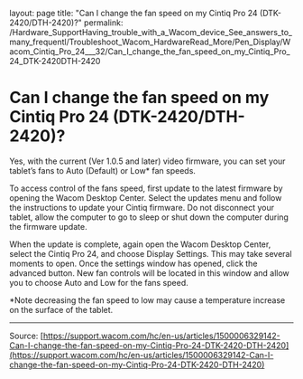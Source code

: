 layout: page
title: "Can I change the fan speed on my Cintiq Pro 24 (DTK-2420/DTH-2420)?"
permalink: /Hardware_SupportHaving_trouble_with_a_Wacom_device_See_answers_to_many_frequentl/Troubleshoot_Wacom_HardwareRead_More/Pen_Display/Wacom_Cintiq_Pro_24___32/Can_I_change_the_fan_speed_on_my_Cintiq_Pro_24_DTK-2420DTH-2420

# Can I change the fan speed on my Cintiq Pro 24 (DTK-2420/DTH-2420)?

Yes, with the current (Ver 1.0.5 and later) video firmware, you can set your tablet’s fans to Auto (Default) or Low* fan speeds. 


To access control of the fans speed, first update to the latest firmware by opening the Wacom Desktop Center. Select the updates menu and follow the instructions to update your Cintiq firmware. Do not disconnect your tablet, allow the computer to go to sleep or shut down the computer during the firmware update.


When the update is complete, again open the Wacom Desktop Center, select the Cintiq Pro 24, and choose Display Settings. This may take several moments to open. Once the settings window has opened, click the advanced button. New fan controls will be located in this window and allow you to choose Auto and Low for the fans speed.


*Note decreasing the fan speed to low may cause a temperature increase on the surface of the tablet.

---
Source: [https://support.wacom.com/hc/en-us/articles/1500006329142-Can-I-change-the-fan-speed-on-my-Cintiq-Pro-24-DTK-2420-DTH-2420](https://support.wacom.com/hc/en-us/articles/1500006329142-Can-I-change-the-fan-speed-on-my-Cintiq-Pro-24-DTK-2420-DTH-2420)
